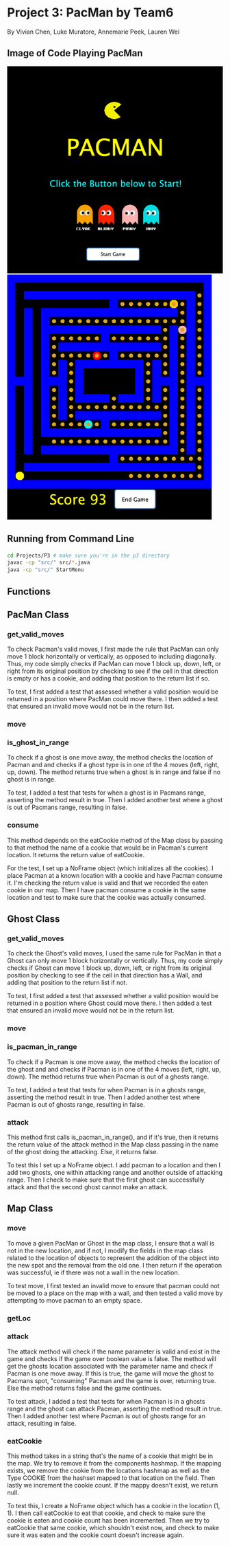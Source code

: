 # Project 3: PacMan by Team6
By Vivian Chen, Luke Muratore, Annemarie Peek, Lauren Wei

## Image of Code Playing PacMan
![Pacman start menu](Projects/P3/src/assets/Screen%20Shot%202022-10-05%20at%208.04.55%20PM.png) ![Pacman game running](Projects/P3/src/assets/Screen%20Shot%202022-10-05%20at%206.58.11%20PM.png)

## Running from Command Line
  ```bash
  cd Projects/P3 # make sure you're in the p3 directory
  javac -cp "src/" src/*.java
  java -cp "src/" StartMenu
  ```
## Functions

## PacMan Class

### get_valid_moves

To check Pacman's valid moves, I first made the rule that PacMan can only move 1 block horizontally or vertically, as opposed to including diagonally. Thus, my code simply checks if PacMan can move 1 block up, down, left, or right from its original position by checking to see if the cell in that direction is empty or has a cookie, and adding that position to the return list if so.

To test, I first added a test that assessed whether a valid position would be returned in a position where PacMan could move there. I then added a test that ensured an invalid move would not be in the return list.

### move

### is_ghost_in_range

To check if a ghost is one move away, the method checks the location of Pacman and and checks if a ghost type is in one of the 4 moves (left, right, up, down). The method returns true when a ghost is in range and false if no ghost is in range.

To test, I added a test that tests for when a ghost is in Pacmans range, asserting the method result in true. Then I added another test where a ghost is out of Pacmans range, resulting in false. 

### consume

This method depends on the eatCookie method of the Map class by passing to that method the name of a cookie that would be in Pacman's current location. It returns the return value of eatCookie.

For the test, I set up a NoFrame object (which initializes all the cookies). I place Pacman at a known location with a cookie and have Pacman consume it. I'm checking the return value is valid and that we recorded the eaten cookie in our map. Then I have pacman consume a cookie in the same location and test to make sure that the cookie was actually consumed. 

## Ghost Class

### get_valid_moves

To check the Ghost's valid moves, I used the same rule for PacMan in that a Ghost can only move 1 block horizontally or vertically. Thus, my code simply checks if Ghost can move 1 block up, down, left, or right from its original position by checking to see if the cell in that direction has a Wall, and adding that position to the return list if not.

To test, I first added a test that assessed whether a valid position would be returned in a position where Ghost could move there. I then added a test that ensured an invalid move would not be in the return list.

### move

### is_pacman_in_range

To check if a Pacman is one move away, the method checks the location of the ghost and and checks if Pacman is in one of the 4 moves (left, right, up, down). The method returns true when Pacman is out of a ghosts range.

To test, I added a test that tests for when Pacman is in a ghosts range, asserting the method result in true. Then I added another test where Pacman is out of ghosts range, resulting in false.

### attack

This method first calls is_pacman_in_range(), and if it's true, then it returns the return value of the attack method in the Map class passing in the name of the ghost doing the attacking. Else, it returns false. 

To test this I set up a NoFrame object. I add pacman to a location and then I add two ghosts, one within attacking range and another outside of attacking range. Then I check to make sure that the first ghost can successfully attack and that the second ghost cannot make an attack. 

## Map Class

### move

To move a given PacMan or Ghost in the map class, I ensure that a wall is not in the new location, and if not, I modify the fields in the map class related to the location of objects to represent the addition of the object into the new spot and the removal from the old one. I then return if the operation was successful, ie if there was not a wall in the new location.

To test move, I first tested an invalid move to ensure that pacman could not be moved to a place on the map with a wall, and then tested a valid move by attempting to move pacman to an empty space. 

### getLoc

### attack

The attack method will check if the name parameter is valid and exist in the game and checks if the game over boolean value is false. The method will get the ghosts location associated with the parameter name and check if Pacman is one move away. If this is true, the game will move the ghost to Pacmans spot, "consuming" Pacman and the game is over, returning true. Else the method returns false and the game continues. 

To test attack, I added a test that tests for when Pacman is in a ghosts range and the ghost can attack Pacman, asserting the method result in true. Then I added another test where Pacman is out of ghosts range for an attack, resulting in false.

### eatCookie

This method takes in a string that's the name of a cookie that might be in the map. We try to remove it from the components hashmap. If the mapping exists, we remove the cookie from the locations hashmap as well as the Type COOKIE from the hashset mapped to that location on the field. Then lastly we increment the cookie count. If the mappy doesn't exist, we return null.

To test this, I create a NoFrame object which has a cookie in the location (1, 1). I then call eatCookie to eat that cookie, and check to make sure the cookie is eaten and cookie count has been incremented. Then we try to eatCookie that same cookie, which shouldn't exist now, and check to make sure it was eaten and the cookie count doesn't increase again. 